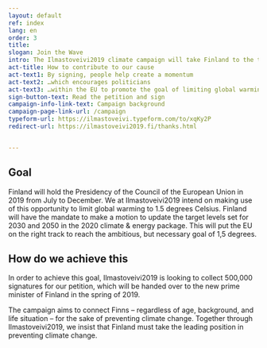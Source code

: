```yaml
---
layout: default
ref: index
lang: en
order: 3
title:
slogan: Join the Wave
intro: The Ilmastoveivi2019 climate campaign will take Finland to the top in international climate change action. The puck has been dropped - it’s time to take it.
act-title: How to contribute to our cause
act-text1: By signing, people help create a momentum
act-text2: …which encourages politicians
act-text3: …within the EU to promote the goal of limiting global warming to 1.5 degrees.
sign-button-text: Read the petition and sign
campaign-info-link-text: Campaign background
campaign-page-link-url: /campaign
typeform-url: https://ilmastoveivi.typeform.com/to/xqKy2P
redirect-url: https://ilmastoveivi2019.fi/thanks.html


---
```


## Goal

Finland will hold the Presidency of the Council of the European Union in 2019 from July to December. We at Ilmastoveivi2019 intend on making use of this opportunity to limit global warming to 1.5 degrees Celsius. Finland will have the mandate to make a motion to update the target levels set for 2030 and 2050 in the 2020 climate & energy package. This will put the EU on the right track to reach the ambitious, but necessary goal of 1,5 degrees.


## How do we achieve this

In order to achieve this goal, Ilmastoveivi2019 is looking to collect 500,000 signatures for our petition, which will be handed over to the new prime minister of Finland in the spring of 2019.

The campaign aims to connect Finns – regardless of age, background, and life situation – for the sake of preventing climate change. Together through Ilmastoveivi2019, we insist that Finland must take the leading position in preventing climate change.
